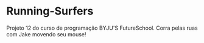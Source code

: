 # Running-Surfers
Projeto 12 do curso de programação BYJU'S FutureSchool.
Corra pelas ruas com Jake movendo seu mouse!
